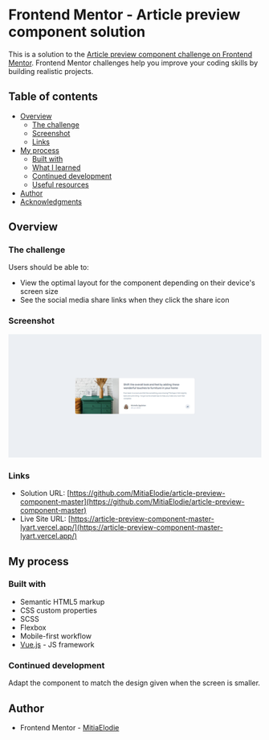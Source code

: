 # Frontend Mentor - Article preview component solution

This is a solution to the [Article preview component challenge on Frontend Mentor](https://www.frontendmentor.io/challenges/article-preview-component-dYBN_pYFT). Frontend Mentor challenges help you improve your coding skills by building realistic projects. 

## Table of contents

- [Overview](#overview)
  - [The challenge](#the-challenge)
  - [Screenshot](#screenshot)
  - [Links](#links)
- [My process](#my-process)
  - [Built with](#built-with)
  - [What I learned](#what-i-learned)
  - [Continued development](#continued-development)
  - [Useful resources](#useful-resources)
- [Author](#author)
- [Acknowledgments](#acknowledgments)

## Overview

### The challenge

Users should be able to:

- View the optimal layout for the component depending on their device's screen size
- See the social media share links when they click the share icon

### Screenshot

![](./src/assets/screenshot.png)

### Links

- Solution URL: [https://github.com/MitiaElodie/article-preview-component-master](https://github.com/MitiaElodie/article-preview-component-master)
- Live Site URL: [https://article-preview-component-master-lyart.vercel.app/](https://article-preview-component-master-lyart.vercel.app/)

## My process

### Built with

- Semantic HTML5 markup
- CSS custom properties
- SCSS
- Flexbox
- Mobile-first workflow
- [Vue.js](https://vuejs.org/) - JS framework

### Continued development
Adapt the component to match the design given when the screen is smaller.

## Author

- Frontend Mentor - [MitiaElodie](https://www.frontendmentor.io/profile/MitiaElodie)

